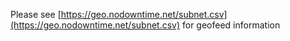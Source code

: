 Please see [https://geo.nodowntime.net/subnet.csv](https://geo.nodowntime.net/subnet.csv) for geofeed information
